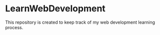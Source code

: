 # LearnWebDevelopment
This repository is created to keep track of my web development learning process.
